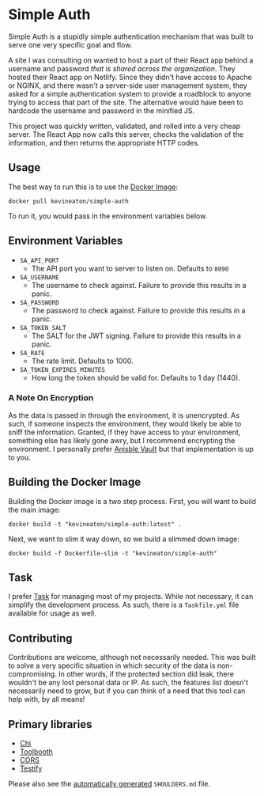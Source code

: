 # Simple Auth

Simple Auth is a stupidly simple authentication mechanism that was built to serve one very specific goal and flow.

A site I was consulting on wanted to host a part of their React app behind a username and password *that is shared across the organization*. They hosted their React app on Netlify. Since they didn't have access to Apache or NGINX, and there wasn't a server-side user management system, they asked for a simple authentication system to provide a roadblock to anyone trying to access that part of the site. The alternative would have been to hardcode the username and password in the minified JS.

This project was quickly written, validated, and rolled into a very cheap server. The React App now calls this server, checks the validation of the information, and then returns the appropriate HTTP codes.

## Usage

The best way to run this is to use the [Docker Image](https://hub.docker.com/r/kevineaton/simple-auth):

`docker pull kevineaton/simple-auth`

To run it, you would pass in the environment variables below.

## Environment Variables

- `SA_API_PORT`
  - The API port you want to server to listen on. Defaults to `8090`
- `SA_USERNAME`
  - The username to check against. Failure to provide this results in a panic.
- `SA_PASSWORD`
  - The password to check against. Failure to provide this results in a panic.
- `SA_TOKEN_SALT`
  - The SALT for the JWT signing. Failure to provide this results in a panic.
- `SA_RATE`
  - The rate limit. Defaults to 1000.
- `SA_TOKEN_EXPIRES_MINUTES`
  - How long the token should be valid for. Defaults to 1 day (1440).

### A Note On Encryption

As the data is passed in through the environment, it is unencrypted. As such, if someone inspects the environment, they would likely be able to sniff the information. Granted, if they have access to your environment, something else has likely gone awry, but I recommend encrypting the environment. I personally prefer [Anisble Vault](https://docs.ansible.com/ansible/latest/user_guide/vault.html) but that implementation is up to you.

## Building the Docker Image

Building the Docker image is a two step process. First, you will want to build the main image:

`docker build -t "kevineaton/simple-auth:latest" .`

Next, we want to slim it way down, so we build a slimmed down image:

`docker build -f Dockerfile-slim -t "kevineaton/simple-auth"`

## Task

I prefer [Task](https://github.com/go-task/task) for managing most of my projects. While not necessary, it can simplify the development process. As such, there is a `Taskfile.yml` file available for usage as well.

## Contributing

Contributions are welcome, although not necessarily needed. This was built to solve a very specific situation in which security of the data is non-compromising. In other words, if the protected section did leak, there wouldn't be any lost personal data or IP. As such, the features list doesn't necessarily need to grow, but if you can think of a need that this tool can help with, by all means!

## Primary libraries

- [Chi](https://github.com/go-chi/chi)
- [Toolbooth](https://github.com/didip/tollbooth)
- [CORS](https://github.com/goware/cors)
- [Testify](https://github.com/stretchr/testify)

Please also see the [automatically generated](https://github.com/gobuffalo/shoulders) `SHOULDERS.md` file.
